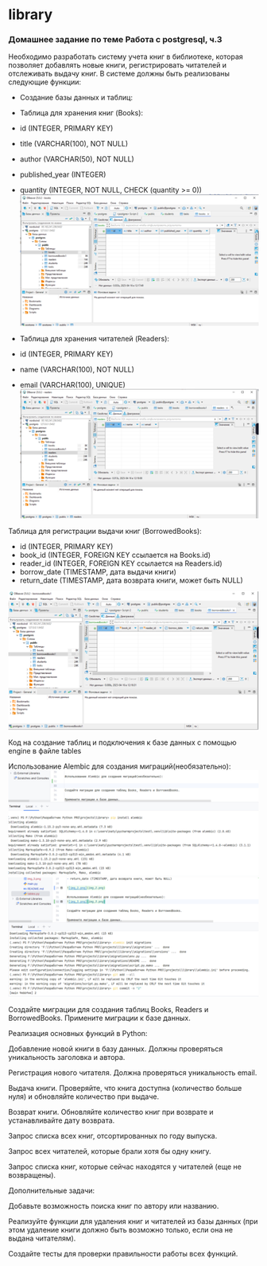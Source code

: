 # library
### Домашнее задание по теме Работа с postgresql, ч.3

Необходимо разработать систему учета книг в библиотеке, которая позволяет добавлять новые книги, 
регистрировать читателей и отслеживать выдачу книг. В системе должны быть реализованы следующие функции:

- Создание базы данных и таблиц:
- Таблица для хранения книг (Books):
- id (INTEGER, PRIMARY KEY)
- title (VARCHAR(100), NOT NULL)
- author (VARCHAR(50), NOT NULL)
- published_year (INTEGER)
- quantity (INTEGER, NOT NULL, CHECK (quantity >= 0))
![img_5.png](img_5.png)

- Таблица для хранения читателей (Readers):
- id (INTEGER, PRIMARY KEY)
- name (VARCHAR(100), NOT NULL)
- email (VARCHAR(100), UNIQUE)
![img_7.png](img_7.png)

Таблица для регистрации выдачи книг (BorrowedBooks):
- id (INTEGER, PRIMARY KEY)
- book_id (INTEGER, FOREIGN KEY ссылается на Books.id)
- reader_id (INTEGER, FOREIGN KEY ссылается на Readers.id)
- borrow_date (TIMESTAMP, дата выдачи книги)
- return_date (TIMESTAMP, дата возврата книги, может быть NULL)

![img_6.png](img_6.png)

Код на создание таблиц и подключения к базе данных с помощью engine в файле tables

Использование Alembic для создания миграций(необязательно):
![img_3.png](img_3.png)
![img_4.png](img_4.png)

Создайте миграции для создания таблиц Books, Readers и BorrowedBooks.
Примените миграции к базе данных.



Реализация основных функций в Python:

Добавление новой книги в базу данных. Должны проверяться уникальность заголовка и автора.

Регистрация нового читателя. Должна проверяться уникальность email.

Выдача книги. Проверяйте, что книга доступна (количество больше нуля) и обновляйте количество при выдаче.

Возврат книги. Обновляйте количество книг при возврате и устанавливайте дату возврата.



Запрос списка всех книг, отсортированных по году выпуска.

Запрос всех читателей, которые брали хотя бы одну книгу.

Запрос списка книг, которые сейчас находятся у читателей (еще не возвращены).



Дополнительные задачи:

Добавьте возможность поиска книг по автору или названию.

Реализуйте функции для удаления книг и читателей из базы данных (при этом удаление книги должно быть возможно только, если она не выдана читателям).

Создайте тесты для проверки правильности работы всех функций.


